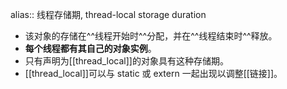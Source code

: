 alias:: 线程存储期, thread-local storage duration

- 该对象的存储在^^线程开始时^^分配，并在^^线程结束时^^释放。
- **每个线程都有其自己的对象实例**。
- 只有声明为[[thread_local]]的对象具有这种存储期。
- [[thread_local]]可以与 static 或 extern 一起出现以调整[[链接]]。